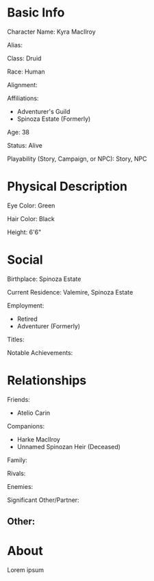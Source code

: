 
# Basic Info
Character Name: Kyra MacIlroy

Alias: 

Class: Druid

Race: Human

Alignment: 

Affiliations: 
 - Adventurer's Guild
 - Spinoza Estate (Formerly)

Age: 38

Status: Alive

Playability (Story, Campaign, or NPC): Story, NPC

# Physical Description
Eye Color: Green

Hair Color: Black

Height: 6'6"

# Social
Birthplace: Spinoza Estate

Current Residence: Valemire, Spinoza Estate

Employment: 
 - Retired
 - Adventurer (Formerly)

Titles: 

Notable Achievements:

# Relationships
Friends: 
 - Atelio Carin

Companions: 
 - Harke MacIlroy
 - Unnamed Spinozan Heir (Deceased)

Family: 

Rivals: 

Enemies: 

Significant Other/Partner:

Other: 
 - 

# About
  Lorem ipsum
